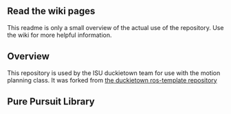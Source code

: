 ## Read the wiki pages
This readme is only a small overview of the actual use of the repository. Use the wiki for more helpful information.

## Overview
This repository is used by the ISU duckietown team for use with the motion planning class. It was forked from [the duckietown ros-template repository](https://github.com/duckietown/template-ros)

## Pure Pursuit Library
